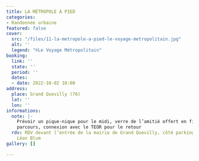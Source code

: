 ```yaml
---
title: LA MÉTROPOLE À PIED
categories:
- Randonnée urbaine
featured: false
cover:
  src: "/files/11-la-metropole-a-pied-le-voyage-metropolitain.jpg"
  alt: ''
  legend: "©Le Voyage Métropolitain"
booking:
  link: ''
  state: ''
  period: ''
  dates:
  - date: 2022-10-02 10:00
address:
  place: Grand Quevilly (76)
  lat: ''
  lon: ''
informations:
  note: |-
    Prévoir un pique-nique pour le midi, verre de l’amitié offert en fin de
    parcours, connexion avec le TEOR pour le retour
  rdv: RDV devant l’entrée de la mairie de Grand Quevilly, côté parking, entrée av.
    Léon Blum
gallery: []

---
```

